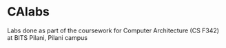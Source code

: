 # CAlabs

Labs done as part of the coursework for Computer Architecture (CS F342) at BITS Pilani, Pilani campus
